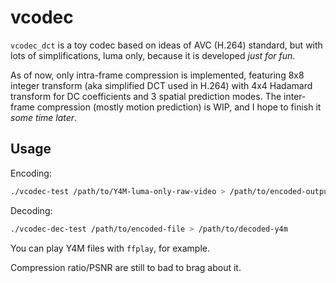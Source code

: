 # vcodec
`vcodec_dct` is a toy codec based on ideas of AVC (H.264) standard, but with lots of simplifications, luma only,
because it is developed *just for fun*.

As of now, only intra-frame compression is implemented, featuring 8x8 integer transform (aka simplified DCT used in H.264) with 4x4
Hadamard transform for DC coefficients and 3 spatial prediction modes.
The inter-frame compression (mostly motion prediction) is WIP, and I hope to finish it *some time later*.

## Usage

Encoding:
```bash
./vcodec-test /path/to/Y4M-luma-only-raw-video > /path/to/encoded-output
```

Decoding:
```bash
./vcodec-dec-test /path/to/encoded-file > /path/to/decoded-y4m
```

You can play Y4M files with `ffplay`, for example.

Compression ratio/PSNR are still to bad to brag about it.
